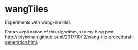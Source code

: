 # wangTiles
Experiments with wang-like tiles

For an explanation of this algorithm, see my blog post http://ijdykeman.github.io/ml/2017/10/12/wang-tile-procedural-generation.html.

